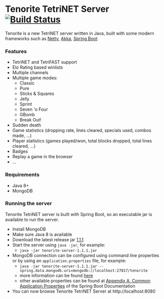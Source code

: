 # Tenorite TetriNET Server [![Build Status](https://travis-ci.org/jsiebens/tenorite.svg?branch=master)](https://travis-ci.org/jsiebens/tenorite)

Tenorite is a new TetriNET server written in Java, 
built with some modern frameworks such as [Netty](http://netty.io), [Akka](http://akka.io), [Spring Boot](http://projects.spring.io/spring-boot)

### Features

* TetriNET and TetriFAST support
* Elo Rating based winlists
* Multiple channels
* Multiple game modes:
    * Classic
    * Pure
    * Sticks & Squares
    * Jelly
    * Sprint
    * Seven 'o Four
    * GBomb
    * Break Out!
* Sudden death
* Game statistics (dropping rate, lines cleared, specials used, combos made, ...)
* Player statistics (games played/won, total blocks dropped, total lines cleared, ...)
* Badges
* Replay a game in the browser
* ...

### Requirements

* Java 8+
* MongoDB

### Running the server

Tenorite TetriNET server is built with Spring Boot, so an executable jar is available to run the server.

* Install MongoDB
* Make sure Java 8 is available
* Download the latest release jar [1.1.1](https://github.com/jsiebens/tenorite/releases/download/v1.1.0/tenorite-server-1.1.1.jar)
* Start the server using `java -jar`, for example:
    * `java -jar tenorite-server-1.1.1.jar`
* MongoDB connection can be configured using command line properties or by using an `application.properties` file, for example:
    * `java -jar tenorite-server-1.1.1.jar --spring.data.mongodb.uri=mongodb://localhost:27017/tenorite`
    * more information can be found [here](http://docs.spring.io/spring-boot/docs/current/reference/html/boot-features-external-config.html)
    * other available properties can be found at [Appendix A. Common Application Properties](http://docs.spring.io/spring-boot/docs/current/reference/html/common-application-properties.html) of the Spring Boot Documentation
* You can now browse Tenorite TetriNET Server at http://localhost:8080
